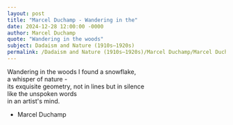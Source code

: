 ```yaml
---
layout: post
title: "Marcel Duchamp - Wandering in the"
date: 2024-12-28 12:00:00 -0000
author: Marcel Duchamp
quote: "Wandering in the woods"
subject: Dadaism and Nature (1910s–1920s)
permalink: /Dadaism and Nature (1910s–1920s)/Marcel Duchamp/Marcel Duchamp - Wandering in the
---
```


Wandering in the woods
I found a snowflake,  
a whisper of nature -  
its exquisite geometry,
not in lines but in silence  
like the unspoken words  
in an artist's mind.

- Marcel Duchamp
